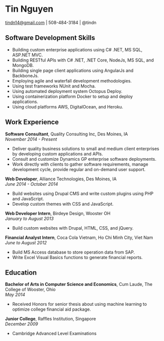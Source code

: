# Tin Nguyen
tindn14@gmail.com | 508-484-3184 | @tindn 

## Software Development Skills 
* Building custom enterprise applications using C# .NET, MS SQL, ASP.NET MVC.
* Building RESTful APIs with C# .NET, .NET Core, NodeJs, MS SQL, and MongoDB.  
* Building single page client applications using AngularJs and BackboneJs.
* Employing agile and waterfall development methodologies.
* Using test frameworks NUnit and Mocha.
* Using automated deployment system Octopus Deploy.
* Using containerization platform Docker to setup and deploy applications.
* Using cloud platforms AWS, DigitalOcean, and Heroku.

## Work Experience 
**Software Consultant**, Quality Consulting Inc, Des Moines, IA<br/>
*November 2014 - Present*
* Deliver quality business solutions to small and medium client enterprises by developing 
custom applications and APIs.
* Consult and customize Dynamics GP enterprise software deployments.
* Work directly with clients to gather software requirements, manage development cycle, 
provide regular and on-demand user support. 

**Web Developer**, Alliance Technologies, Des Moines, IA<br/>
*June 2014 - October 2014*
* Build websites using Drupal CMS and write custom plugins using PHP and JavaScript.
* Develop custom themes with CSS and JavaScript.

**Web Developer Intern**, Birdeye Design, Wooster OH<br/>
*January to August 2013*
* Build custom websites with Drupal, HTML, CSS, and jQuery.

**Financial Analyst Intern**, Coca Cola Vietnam, Ho Chi Minh City, Viet Nam<br/>
*June to August 2012* 
* Build MS Access database to store operation data from SAP.
* Write Excel Visual Basics functions to generate financial reports.

## Education
**Bachelor of Arts in Computer Science and Economics**, Cum Laude, The College of Wooster, Ohio <br/>
*May 2014*
* Received Honors for senior thesis about using machine learning to optimize college financial aid package.

**Junior College**, Raffles Institution, Singapore <br/>
*December 2009*
* Cambridge Advanced Level Examinations


